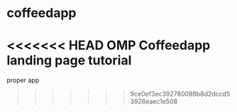 # coffeedapp
<<<<<<< HEAD
OMP Coffeedapp landing page tutorial
=======
proper app
>>>>>>> 9ce0ef3ec392780098b8d2dccd53926eaec1e508
